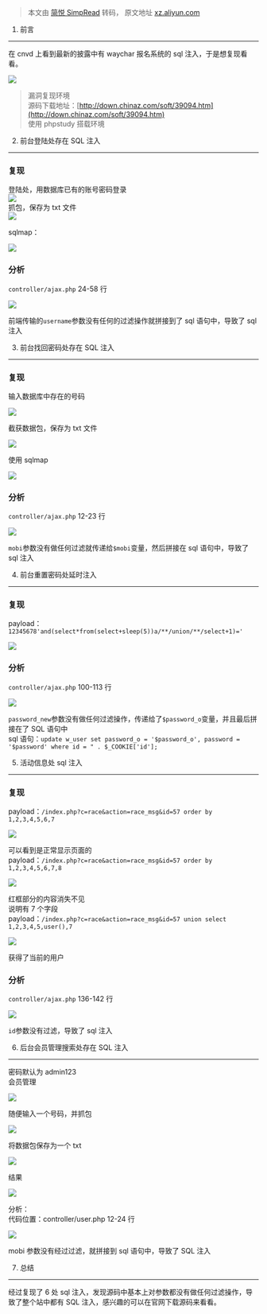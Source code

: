 > 本文由 [简悦 SimpRead](http://ksria.com/simpread/) 转码， 原文地址 [xz.aliyun.com](https://xz.aliyun.com/t/8933)

1. 前言
-----

在 cnvd 上看到最新的披露中有 waychar 报名系统的 sql 注入，于是想复现看看。

[![](https://xzfile.aliyuncs.com/media/upload/picture/20201230111545-4ea75e36-4a4d-1.png)](https://xzfile.aliyuncs.com/media/upload/picture/20201230111545-4ea75e36-4a4d-1.png)

> 漏洞复现环境  
> 源码下载地址：[http://down.chinaz.com/soft/39094.htm](http://down.chinaz.com/soft/39094.htm)  
> 使用 phpstudy 搭载环境

2. 前台登陆处存在 SQL 注入
-----------------

### 复现

登陆处，用数据库已有的账号密码登录  
[![](https://xzfile.aliyuncs.com/media/upload/picture/20201230111616-60f78048-4a4d-1.png)](https://xzfile.aliyuncs.com/media/upload/picture/20201230111616-60f78048-4a4d-1.png)  
抓包，保存为 txt 文件  
[![](https://xzfile.aliyuncs.com/media/upload/picture/20201230111635-6c79e780-4a4d-1.png)](https://xzfile.aliyuncs.com/media/upload/picture/20201230111635-6c79e780-4a4d-1.png)

sqlmap：

[![](https://xzfile.aliyuncs.com/media/upload/picture/20201230111658-7a1c7880-4a4d-1.png)](https://xzfile.aliyuncs.com/media/upload/picture/20201230111658-7a1c7880-4a4d-1.png)

### 分析

`controller/ajax.php` 24-58 行

[![](https://xzfile.aliyuncs.com/media/upload/picture/20201230112538-aff26b58-4a4e-1.png)](https://xzfile.aliyuncs.com/media/upload/picture/20201230112538-aff26b58-4a4e-1.png)

前端传输的`username`参数没有任何的过滤操作就拼接到了 sql 语句中，导致了 sql 注入

3. 前台找回密码处存在 SQL 注入
-------------------

### 复现

输入数据库中存在的号码

[![](https://xzfile.aliyuncs.com/media/upload/picture/20201230111730-8d2e1d8e-4a4d-1.png)](https://xzfile.aliyuncs.com/media/upload/picture/20201230111730-8d2e1d8e-4a4d-1.png)

截获数据包，保存为 txt 文件

[![](https://xzfile.aliyuncs.com/media/upload/picture/20201230111743-94d3c480-4a4d-1.png)](https://xzfile.aliyuncs.com/media/upload/picture/20201230111743-94d3c480-4a4d-1.png)

使用 sqlmap

[![](https://xzfile.aliyuncs.com/media/upload/picture/20201230111800-9f0e9696-4a4d-1.png)](https://xzfile.aliyuncs.com/media/upload/picture/20201230111800-9f0e9696-4a4d-1.png)

### 分析

`controller/ajax.php` 12-23 行

[![](https://xzfile.aliyuncs.com/media/upload/picture/20201230111813-a6dc8590-4a4d-1.png)](https://xzfile.aliyuncs.com/media/upload/picture/20201230111813-a6dc8590-4a4d-1.png)

`mobi`参数没有做任何过滤就传递给`$mobi`变量，然后拼接在 sql 语句中，导致了 sql 注入

4. 前台重置密码处延时注入
--------------

### 复现

payload：`12345678'and(select*from(select+sleep(5))a/**/union/**/select+1)='`

[![](https://xzfile.aliyuncs.com/media/upload/picture/20201230111830-b10502ae-4a4d-1.png)](https://xzfile.aliyuncs.com/media/upload/picture/20201230111830-b10502ae-4a4d-1.png)

### 分析

`controller/ajax.php` 100-113 行

[![](https://xzfile.aliyuncs.com/media/upload/picture/20201230111859-c1f2086e-4a4d-1.png)](https://xzfile.aliyuncs.com/media/upload/picture/20201230111859-c1f2086e-4a4d-1.png)

`password_new`参数没有做任何过滤操作，传递给了`$password_o`变量，并且最后拼接在了 SQL 语句中  
sql 语句：`update w_user set password_o = '$password_o', password = '$password' where id = " . $_COOKIE['id'];`

5. 活动信息处 sql 注入
---------------

### 复现

payload：`/index.php?c=race&action=race_msg&id=57 order by 1,2,3,4,5,6,7`

[![](https://xzfile.aliyuncs.com/media/upload/picture/20201230111932-d6087c20-4a4d-1.png)](https://xzfile.aliyuncs.com/media/upload/picture/20201230111932-d6087c20-4a4d-1.png)

可以看到是正常显示页面的  
payload：`/index.php?c=race&action=race_msg&id=57 order by 1,2,3,4,5,6,7,8`

[![](https://xzfile.aliyuncs.com/media/upload/picture/20201230112025-f526a596-4a4d-1.png)](https://xzfile.aliyuncs.com/media/upload/picture/20201230112025-f526a596-4a4d-1.png)

红框部分的内容消失不见  
说明有 7 个字段  
payload：`/index.php?c=race&action=race_msg&id=57 union select 1,2,3,4,5,user(),7`

[![](https://xzfile.aliyuncs.com/media/upload/picture/20201230112051-051f128a-4a4e-1.png)](https://xzfile.aliyuncs.com/media/upload/picture/20201230112051-051f128a-4a4e-1.png)

获得了当前的用户

### 分析

`controller/ajax.php` 136-142 行

[![](https://xzfile.aliyuncs.com/media/upload/picture/20201230112108-0efc01f0-4a4e-1.png)](https://xzfile.aliyuncs.com/media/upload/picture/20201230112108-0efc01f0-4a4e-1.png)

`id`参数没有过滤，导致了 sql 注入

6. 后台会员管理搜索处存在 SQL 注入
---------------------

密码默认为 admin123  
会员管理

[![](https://xzfile.aliyuncs.com/media/upload/picture/20201230112127-1a9356ee-4a4e-1.png)](https://xzfile.aliyuncs.com/media/upload/picture/20201230112127-1a9356ee-4a4e-1.png)

随便输入一个号码，并抓包

[![](https://xzfile.aliyuncs.com/media/upload/picture/20201230112139-2144b74e-4a4e-1.png)](https://xzfile.aliyuncs.com/media/upload/picture/20201230112139-2144b74e-4a4e-1.png)

将数据包保存为一个 txt

[![](https://xzfile.aliyuncs.com/media/upload/picture/20201230112149-27b0e88c-4a4e-1.png)](https://xzfile.aliyuncs.com/media/upload/picture/20201230112149-27b0e88c-4a4e-1.png)

结果

[![](https://xzfile.aliyuncs.com/media/upload/picture/20201230112202-2f3e9f9a-4a4e-1.png)](https://xzfile.aliyuncs.com/media/upload/picture/20201230112202-2f3e9f9a-4a4e-1.png)

分析：  
代码位置：controller/user.php 12-24 行

[![](https://xzfile.aliyuncs.com/media/upload/picture/20201230112217-38099b48-4a4e-1.png)](https://xzfile.aliyuncs.com/media/upload/picture/20201230112217-38099b48-4a4e-1.png)

mobi 参数没有经过过滤，就拼接到 sql 语句中，导致了 SQL 注入

7. 总结
-----

经过复现了 6 处 sql 注入，发现源码中基本上对参数都没有做任何过滤操作，导致了整个站中都有 SQL 注入，感兴趣的可以在官网下载源码来看看。